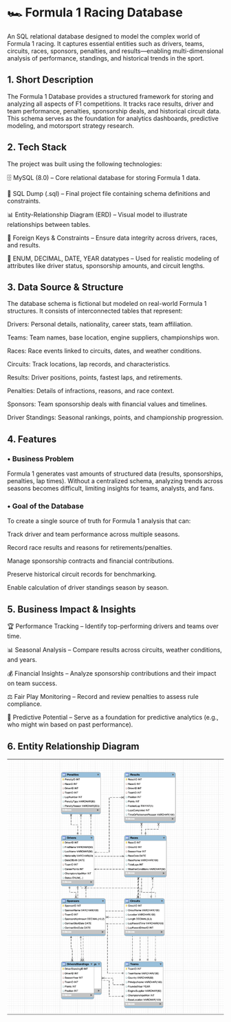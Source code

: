 # 🏎️ Formula 1 Racing Database

An SQL relational database designed to model the complex world of Formula 1 racing. It captures essential entities such as drivers, teams, circuits, races, sponsors, penalties, and results—enabling multi-dimensional analysis of performance, standings, and historical trends in the sport.

## 1. Short Description

The Formula 1 Database provides a structured framework for storing and analyzing all aspects of F1 competitions. It tracks race results, driver and team performance, penalties, sponsorship deals, and historical circuit data. This schema serves as the foundation for analytics dashboards, predictive modeling, and motorsport strategy research.

## 2. Tech Stack

The project was built using the following technologies:

🗄️ MySQL (8.0) – Core relational database for storing Formula 1 data.

📂 SQL Dump (.sql) – Final project file containing schema definitions and constraints.

📊 Entity-Relationship Diagram (ERD) – Visual model to illustrate relationships between tables.

🔗 Foreign Keys & Constraints – Ensure data integrity across drivers, races, and results.

📝 ENUM, DECIMAL, DATE, YEAR datatypes – Used for realistic modeling of attributes like driver status, sponsorship amounts, and circuit lengths.

## 3. Data Source & Structure

The database schema is fictional but modeled on real-world Formula 1 structures. It consists of interconnected tables that represent:

Drivers: Personal details, nationality, career stats, team affiliation.

Teams: Team names, base location, engine suppliers, championships won.

Races: Race events linked to circuits, dates, and weather conditions.

Circuits: Track locations, lap records, and characteristics.

Results: Driver positions, points, fastest laps, and retirements.

Penalties: Details of infractions, reasons, and race context.

Sponsors: Team sponsorship deals with financial values and timelines.

Driver Standings: Seasonal rankings, points, and championship progression.

## 4. Features

### • Business Problem

Formula 1 generates vast amounts of structured data (results, sponsorships, penalties, lap times). Without a centralized schema, analyzing trends across seasons becomes difficult, limiting insights for teams, analysts, and fans.

### • Goal of the Database

To create a single source of truth for Formula 1 analysis that can:

Track driver and team performance across multiple seasons.

Record race results and reasons for retirements/penalties.

Manage sponsorship contracts and financial contributions.

Preserve historical circuit records for benchmarking.

Enable calculation of driver standings season by season.

## 5. Business Impact & Insights

🏆 Performance Tracking – Identify top-performing drivers and teams over time.

📊 Seasonal Analysis – Compare results across circuits, weather conditions, and years.

💰 Financial Insights – Analyze sponsorship contributions and their impact on team success.

⚖️ Fair Play Monitoring – Record and review penalties to assess rule compliance.

🔮 Predictive Potential – Serve as a foundation for predictive analytics (e.g., who might win based on past performance).

## 6. Entity Relationship Diagram
![Dashboard Preview](https://github.com/YahyaB007/SQL/blob/main/Formula%201%20ERR%20Diagram.png)
